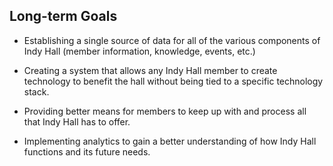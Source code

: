 ## Long-term Goals

* Establishing a single source of data for all of the various components of Indy Hall (member information, knowledge, events, etc.)

* Creating a system that allows any Indy Hall member to create technology to benefit the hall without being tied to a specific technology stack.

* Providing better means for members to keep up with and process all that Indy Hall has to offer.

* Implementing analytics to gain a better understanding of how Indy Hall functions and its future needs.
